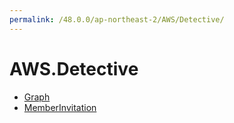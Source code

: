 ```yaml
---
permalink: /48.0.0/ap-northeast-2/AWS/Detective/
---
```


# AWS.Detective



* [Graph](Graph.md)
* [MemberInvitation](MemberInvitation.md)